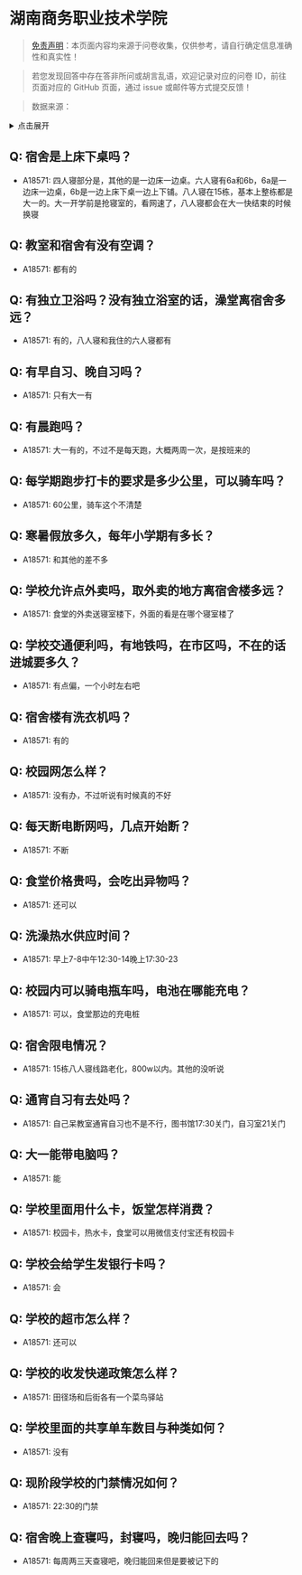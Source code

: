 # 湖南商务职业技术学院

> [免责声明](https://colleges.chat/#_3)：本页面内容均来源于问卷收集，仅供参考，请自行确定信息准确性和真实性！

> 若您发现回答中存在答非所问或胡言乱语，欢迎记录对应的问卷 ID，前往页面对应的 GitHub 页面，通过 issue 或邮件等方式提交反馈！

> 数据来源：

<details><summary>点击展开</summary>
<ul>
<li>A18571: 匿名 (2023 年 06 月)</li>
</ul>
</details>

## Q: 宿舍是上床下桌吗？

- A18571: 四人寝部分是，其他的是一边床一边桌。六人寝有6a和6b，6a是一边床一边桌，6b是一边上床下桌一边上下铺。八人寝在15栋，基本上整栋都是大一的。大一开学前是抢寝室的，看网速了，八人寝都会在大一快结束的时候换寝

## Q: 教室和宿舍有没有空调？

- A18571: 都有的

## Q: 有独立卫浴吗？没有独立浴室的话，澡堂离宿舍多远？

- A18571: 有的，八人寝和我住的六人寝都有

## Q: 有早自习、晚自习吗？

- A18571: 只有大一有

## Q: 有晨跑吗？

- A18571: 大一有的，不过不是每天跑，大概两周一次，是按班来的

## Q: 每学期跑步打卡的要求是多少公里，可以骑车吗？

- A18571: 60公里，骑车这个不清楚

## Q: 寒暑假放多久，每年小学期有多长？

- A18571: 和其他的差不多

## Q: 学校允许点外卖吗，取外卖的地方离宿舍楼多远？

- A18571: 食堂的外卖送寝室楼下，外面的看是在哪个寝室楼了

## Q: 学校交通便利吗，有地铁吗，在市区吗，不在的话进城要多久？

- A18571: 有点偏，一个小时左右吧

## Q: 宿舍楼有洗衣机吗？

- A18571: 有的

## Q: 校园网怎么样？

- A18571: 没有办，不过听说有时候真的不好

## Q: 每天断电断网吗，几点开始断？

- A18571: 不断

## Q: 食堂价格贵吗，会吃出异物吗？

- A18571: 还可以

## Q: 洗澡热水供应时间？

- A18571: 早上7-8中午12:30-14晚上17:30-23

## Q: 校园内可以骑电瓶车吗，电池在哪能充电？

- A18571: 可以，食堂那边的充电桩

## Q: 宿舍限电情况？

- A18571: 15栋八人寝线路老化，800w以内。其他的没听说

## Q: 通宵自习有去处吗？

- A18571: 自己呆教室通宵自习也不是不行，图书馆17:30关门，自习室21关门

## Q: 大一能带电脑吗？

- A18571: 能

## Q: 学校里面用什么卡，饭堂怎样消费？

- A18571: 校园卡，热水卡，食堂可以用微信支付宝还有校园卡

## Q: 学校会给学生发银行卡吗？

- A18571: 会

## Q: 学校的超市怎么样？

- A18571: 还可以

## Q: 学校的收发快递政策怎么样？

- A18571: 田径场和后街各有一个菜鸟驿站

## Q: 学校里面的共享单车数目与种类如何？

- A18571: 没有

## Q: 现阶段学校的门禁情况如何？

- A18571: 22:30的门禁

## Q: 宿舍晚上查寝吗，封寝吗，晚归能回去吗？

- A18571: 每周两三天查寝吧，晚归能回来但是要被记下的

